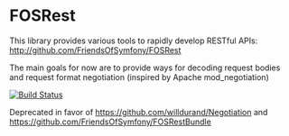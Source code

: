 FOSRest
=======

This library provides various tools to rapidly develop RESTful APIs:
http://github.com/FriendsOfSymfony/FOSRest

The main goals for now are to provide ways for decoding request bodies
and request format negotiation (inspired by Apache mod_negotiation)

[![Build Status](https://secure.travis-ci.org/FriendsOfSymfony/FOSRest.png)](http://travis-ci.org/FriendsOfSymfony/FOSRest)

Deprecated in favor of https://github.com/willdurand/Negotiation and https://github.com/FriendsOfSymfony/FOSRestBundle
